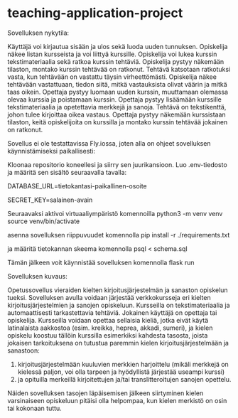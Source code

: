 # teaching-application-project
Sovelluksen nykytila:

Käyttäjä voi kirjautua sisään ja ulos sekä luoda uuden tunnuksen.
Opiskelija näkee listan kursseista ja voi liittyä kurssille.
Opiskelija voi lukea kurssin tekstimateriaalia sekä ratkoa kurssin tehtäviä.
Opiskelija pystyy näkemään tilaston, montako kurssin tehtävää on ratkonut.
Tehtävä katsotaan ratkotuksi vasta, kun tehtävään on vastattu täysin virheettömästi.
Opiskelija näkee tehtävään vastattuaan, tiedon siitä, mitkä vastauksista olivat väärin ja mitkä taas oikein.
Opettaja pystyy luomaan uuden kurssin, muuttamaan olemassa olevaa kurssia ja poistamaan kurssin.
Opettaja pystyy lisäämään kurssille tekstimateriaalia ja opetettavia merkkejä ja sanoja. Tehtävä on tekstikenttä, johon tulee kirjoittaa oikea vastaus.
Opettaja pystyy näkemään kurssistaan tilaston, keitä opiskelijoita on kurssilla ja montako kurssin tehtävää jokainen on ratkonut.

Sovellus ei ole testattavissa Fly.iossa, joten alla on ohjeet sovelluksen käynnistämiseksi paikallisesti:

Kloonaa repositorio koneellesi ja siirry sen juurikansioon. Luo .env-tiedosto ja määritä sen sisältö seuraavalla tavalla:

DATABASE_URL=tietokantasi-paikallinen-osoite

SECRET_KEY=salainen-avain

Seuraavaksi aktivoi virtuaaliympäristö komennoilla
python3 -m venv venv
source venv/bin/activate

asenna sovelluksen riippuvuudet komennolla
pip install -r ./requirements.txt

ja määritä tietokannan skeema komennolla
psql < schema.sql

Tämän jälkeen voit käynnistää sovelluksen komennolla
flask run


Sovelluksen kuvaus:

Opetussovellus vieraiden kielten kirjoitusjärjestelmän ja sanaston opiskelun tueksi.
Sovelluksen avulla voidaan järjestää verkkokursseja eri kielten kirjoitusjärjestelmien ja sanojen opiskeluun. Kursseilla on tekstimateriaalia ja automaattisesti tarkastettavia tehtäviä. Jokainen käyttäjä on opettaja tai opiskelija. Kursseilla voidaan opettaa sellaisia kieliä, jotka eivät käytä latinalaista aakkostoa (esim. kreikka, heprea, akkadi, sumeri), ja kielen opiskelu koostuu tällöin kurssilla esimerkiksi kahdesta tasosta, joista jokaisen tarkoituksena on tutustua paremmin kielen kirjoitusjärjestelmään ja sanastoon: 
1. kirjoitusjärjestelmään kuuluvien merkkien harjoittelu (mikäli merkkejä on kielessä paljon, voi olla tarpeen ja hyödyllistä järjestää useampi kurssi)
2. ja opituilla merkeillä kirjoitettujen ja/tai translitteroitujen sanojen opettelu.

Näiden sovelluksen tasojen läpäisemisen jälkeen siirtyminen kielen varsinaiseen opiskeluun pitäisi olla helpompaa, kun kielen merkistö on osin tai kokonaan tuttu.

